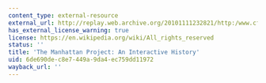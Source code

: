 ```yaml
---
content_type: external-resource
external_url: http://replay.web.archive.org/20101111232821/http:/www.cfo.doe.gov/me70/manhattan/index.htm
has_external_license_warning: true
license: https://en.wikipedia.org/wiki/All_rights_reserved
status: ''
title: 'The Manhattan Project: An Interactive History'
uid: 6de690de-c8e7-449a-9da4-ec759dd11972
wayback_url: ''
---
```

